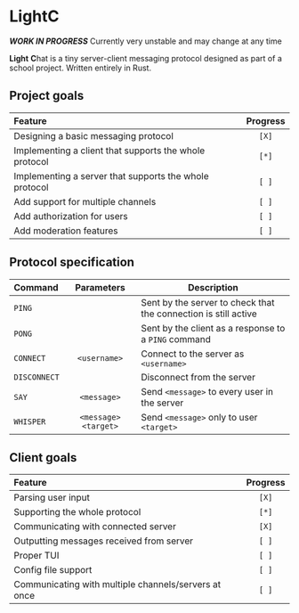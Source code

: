 # LightC

***WORK IN PROGRESS*** Currently very unstable and may change at any time

**Light** **C**hat is a tiny server-client messaging protocol designed as part of a school project. Written entirely in Rust.

## Project goals

| Feature                                                | Progress |
| :---                                                   | :---:    |
| Designing a basic messaging protocol                   | `[X]`    |
| Implementing a client that supports the whole protocol | `[*]`    |
| Implementing a server that supports the whole protocol | `[ ]`    |
| Add support for multiple channels                      | `[ ]`    |
| Add authorization for users                            | `[ ]`    |
| Add moderation features                                | `[ ]`    |

## Protocol specification

| Command    | Parameters           | Description                                                     |
| :---       | :---:                | ---                                                             |
|`PING`      |                      | Sent by the server to check that the connection is still active |
|`PONG`      |                      | Sent by the client as a response to a `PING` command            |
|`CONNECT`   |`<username>`          | Connect to the server as `<username>`                           |
|`DISCONNECT`|                      | Disconnect from the server                                      |
|`SAY`       |`<message>`           | Send `<message>` to every user in the server                    |
|`WHISPER`   |`<message>` `<target>`| Send `<message>` only to user `<target>`                        | 

## Client goals

| Feature                                              | Progress |
| :---                                                 | :---:    |
| Parsing user input                                   | `[X]`    |
| Supporting the whole protocol                        | `[*]`    |
| Communicating with connected server                  | `[X]`    |
| Outputting messages received from server             | `[ ]`    |
| Proper TUI                                           | `[ ]`    |
| Config file support                                  | `[ ]`    |
| Communicating with multiple channels/servers at once | `[ ]`    |
